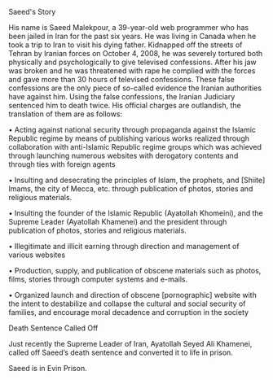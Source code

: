 Saeed's Story 

His name is Saeed Malekpour, a 39-year-old web programmer who has been jailed in Iran for the past six years. He was living in Canada when he took a trip to Iran to visit his dying father. Kidnapped off the streets of Tehran by Iranian forces on October 4, 2008, he was severely tortured both physically and psychologically to give televised confessions. After his jaw was broken and he was threatened with rape he complied with the forces and gave more than 30 hours of televised confessions. These false confessions are the only piece of so-called evidence the Iranian authorities have against him. Using the false confessions, the Iranian Judiciary sentenced him to death twice. His official charges are outlandish, the translation of them are as follows:

• Acting against national security through propaganda against the Islamic Republic regime  by means of publishing various works realized through collaboration with anti-Islamic Republic regime groups which was achieved through launching numerous websites with derogatory contents and through ties with foreign agents

• Insulting and desecrating the principles of  Islam, the prophets, and [Shiite] Imams, the city of Mecca, etc. through publication of photos, stories and religious materials.

• Insulting the founder of the Islamic Republic (Ayatollah Khomeini), and the Supreme Leader (Ayatollah Khamenei) and the president through publication of photos, stories and religious materials.

• Illegitimate and illicit earning through direction and management of various websites

• Production, supply, and publication of obscene materials such as photos, films, stories through computer systems and e-mails.  

• Organized launch and direction of obscene [pornographic] website with the intent to destabilize and collapse the cultural and social security of families, and encourage moral decadence and corruption in the society


Death Sentence Called Off 


Just recently the Supreme Leader of Iran, Ayatollah Seyed Ali Khamenei, called off Saeed’s death sentence and converted it to life in prison.

Saeed is in Evin Prison.
